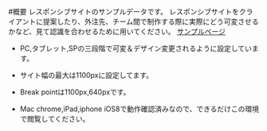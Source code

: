#概要
レスポンシブサイトのサンプルデータです。
レスポンシブサイトをクライアントに提案したり、外注先、チーム間で制作する際に実際にどう可変させるかなど、見て認識を合わせるために用いてください。
<a href="http://seito2014.github.io/moc/app/public/index.html">サンプルページ</a>

+ PC,タブレット,SPの三段階で可変＆デザイン変更されるように設定しています。

+ サイト幅の最大は1100pxに設定してます。

+ Break pointは1100px,640pxです。

+ Mac chrome,iPad,iphone iOS8で動作確認済みなので、できるだけこの環境で閲覧してください。